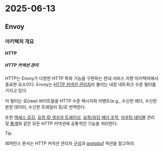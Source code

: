 # 2025-06-13

## Envoy

### 아키텍처 개요

#### HTTP

##### HTTP 커넥션 관리

HTTP는 Envoy가 다양한 HTTP 특화 기능을 구현하는 현대 서비스 지향 아키텍처에서 중요한 요소이다. Envoy는 [HTTP 커넥션 관리자][http-conn-man]라 불리는 내장 네트워크 수준 필터를 가지고 있다.

이 필터는 로(raw) 바이트들을 HTTP 수준 메시지와 이벤트(e.g., 수신한 헤더, 수신한 본문 데이터, 수신한 트레일러 등)로 번역한다.

또한 [액세스 로깅][http-access-logging], [요청 ID 생성과 트레이싱][tracing], [요청/응답 헤더 조작][req-res-header-manipulation], [라우팅 테이블][http-routing] 관리 및 [통계][statistics]와 같은 모든 HTTP 커넥션에 공통적인 기능을 처리한다.

> [!TIP]
>
> 레퍼런스 문서는 HTTP 커넥션 관리자 [구성][config-http-conn-man]과 [protobuf][protobuf-http-conn-man] 섹션을 참고하라.

[http-conn-man]: https://www.envoyproxy.io/docs/envoy/latest/configuration/http/http_conn_man/http_conn_man#config-http-conn-man
[http-access-logging]: https://www.envoyproxy.io/docs/envoy/latest/intro/arch_overview/observability/access_logging#arch-overview-access-logs
[tracing]: https://www.envoyproxy.io/docs/envoy/latest/intro/arch_overview/observability/tracing#arch-overview-tracing
[req-res-header-manipulation]: https://www.envoyproxy.io/docs/envoy/latest/configuration/http/http_conn_man/headers#config-http-conn-man-headers
[http-routing]: https://www.envoyproxy.io/docs/envoy/latest/intro/arch_overview/http/http_routing#arch-overview-http-routing
[statistics]: https://www.envoyproxy.io/docs/envoy/latest/configuration/http/http_conn_man/stats#config-http-conn-man-stats
[config-http-conn-man]: https://www.envoyproxy.io/docs/envoy/latest/configuration/http/http_conn_man/http_conn_man#config-http-conn-man
[protobuf-http-conn-man]: https://www.envoyproxy.io/docs/envoy/latest/api-v3/extensions/filters/network/http_connection_manager/v3/http_connection_manager.proto#envoy-v3-api-file-envoy-extensions-filters-network-http-connection-manager-v3-http-connection-manager-proto